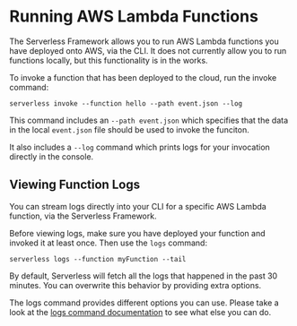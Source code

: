 <!--
title: Serverless Framework - AWS Lambda Guide - Development
menuText: Development
menuOrder: 4
description: How to develop your AWS Lambda functions locally and remotely
layout: Doc
-->

# Running AWS Lambda Functions

The Serverless Framework allows you to run AWS Lambda functions you have deployed onto AWS, via the CLI.  It does not currently allow you to run functions locally, but this functionality is in the works.

To invoke a function that has been deployed to the cloud, run the invoke command:

`serverless invoke --function hello --path event.json --log`

This command includes an `--path event.json` which specifies that the data in the local `event.json` file should be used to invoke the funciton.

It also includes a `--log` command which prints logs for your invocation directly in the console.

## Viewing Function Logs

You can stream logs directly into your CLI for a specific AWS Lambda function, via the Serverless Framework.

Before viewing logs, make sure you have deployed your function and invoked it at least once.  Then use the `logs` command:

`serverless logs --function myFunction --tail`

By default, Serverless will fetch all the logs that happened in the past 30 minutes. You can overwrite this behavior by providing extra options.

The logs command provides different options you can use. Please take a look at the
[logs command documentation](../cli-reference/logs) to see what else you can do.
